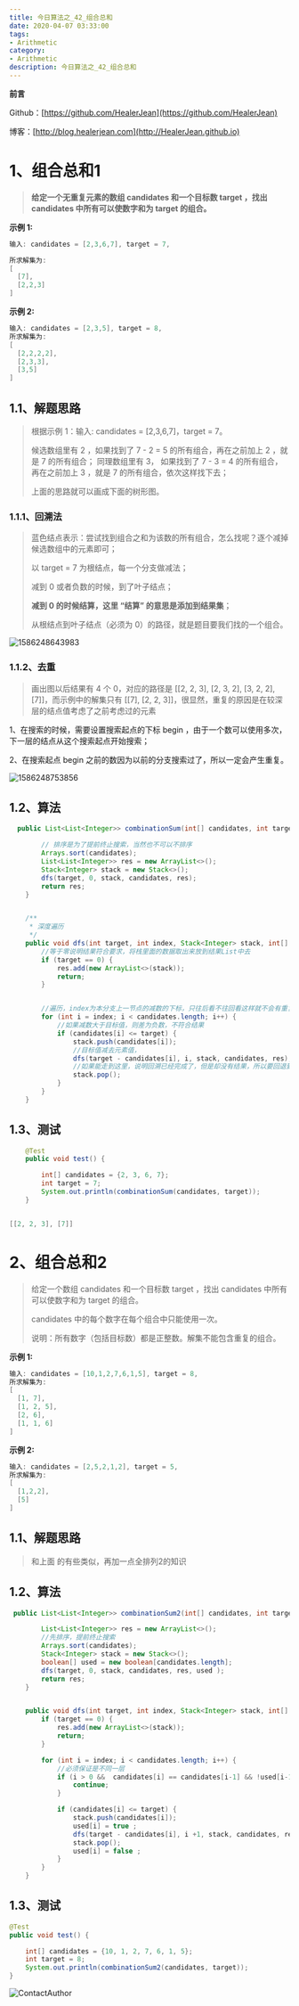```yaml
---
title: 今日算法之_42_组合总和
date: 2020-04-07 03:33:00
tags: 
- Arithmetic
category: 
- Arithmetic
description: 今日算法之_42_组合总和
---
```


**前言**     

 Github：[https://github.com/HealerJean](https://github.com/HealerJean)         

 博客：[http://blog.healerjean.com](http://HealerJean.github.io)          



# 1、组合总和1
> **给定一个无重复元素的数组 candidates 和一个目标数 target ，找出 candidates 中所有可以使数字和为 target 的组合。**



**示例 1:**      

```java
输入: candidates = [2,3,6,7], target = 7,

所求解集为:
[
  [7],
  [2,2,3]
]
```


**示例 2:**

```java
输入: candidates = [2,3,5], target = 8,
所求解集为:
[
  [2,2,2,2],
  [2,3,3],
  [3,5]
]
```





## 1.1、解题思路 

> 根据示例 1：输入: candidates = [2,3,6,7]，target = 7。   
>
> 候选数组里有 2 ，如果找到了 7 - 2 = 5 的所有组合，再在之前加上 2 ，就是 7 的所有组合；
> 同理数组里有 3， 如果找到了 7 - 3 = 4 的所有组合，再在之前加上 3 ，就是 7 的所有组合，依次这样找下去；   
>
> 上面的思路就可以画成下面的树形图。





### 1.1.1、回溯法  



> 蓝色结点表示：尝试找到组合之和为该数的所有组合，怎么找呢？逐个减掉候选数组中的元素即可；    
>
> 以 target = 7 为根结点，每一个分支做减法；    
>
> 减到 0 或者负数的时候，到了叶子结点；   
>
> **减到 0 的时候结算，这里 “结算” 的意思是添加到结果集**；    
>
> 从根结点到叶子结点（必须为 0）的路径，就是题目要我们找的一个组合。   



![1586248643983](https://raw.githubusercontent.com/HealerJean/HealerJean.github.io/master/blogImages/1586248643983.png)





### 1.1.2、去重  



>画出图以后结果有 4 个 0，对应的路径是 [[2, 2, 3], [2, 3, 2], [3, 2, 2], [7]]，而示例中的解集只有 [[7], [2, 2, 3]]，很显然，重复的原因是在较深层的结点值考虑了之前考虑过的元素



1、在搜索的时候，需要设置搜索起点的下标 begin ，由于一个数可以使用多次，下一层的结点从这个搜索起点开始搜索；    

2、在搜索起点 begin 之前的数因为以前的分支搜索过了，所以一定会产生重复。



![1586248753856](https://raw.githubusercontent.com/HealerJean/HealerJean.github.io/master/blogImages/1586248753856.png)









## 1.2、算法

```java
  public List<List<Integer>> combinationSum(int[] candidates, int target) {

        // 排序是为了提前终止搜索，当然也不可以不排序
        Arrays.sort(candidates);
        List<List<Integer>> res = new ArrayList<>();
        Stack<Integer> stack = new Stack<>();
        dfs(target, 0, stack, candidates, res);
        return res;
    }


    /**
     * 深度遍历
     */
    public void dfs(int target, int index, Stack<Integer> stack, int[] candidates, List<List<Integer>> res) {
        //等于零说明结果符合要求，将栈里面的数据取出来放到结果List中去
        if (target == 0) {
            res.add(new ArrayList<>(stack));
            return;
        }


        //遍历，index为本分支上一节点的减数的下标，只往后看不往回看这样就不会有重复的了，类似于3数之和
        for (int i = index; i < candidates.length; i++) {
            //如果减数大于目标值，则差为负数，不符合结果
            if (candidates[i] <= target) {
                stack.push(candidates[i]);
                //目标值减去元素值，
                dfs(target - candidates[i], i, stack, candidates, res);
                //如果能走到这里，说明回溯已经完成了，但是却没有结果，所以要回退到上一个节点，或者去重。具体debug一遍就知道了
                stack.pop();
            }
        }
    }

```




## 1.3、测试 

```java
    @Test
    public void test() {

        int[] candidates = {2, 3, 6, 7};
        int target = 7;
        System.out.println(combinationSum(candidates, target));
    }


[[2, 2, 3], [7]]
```



# 2、组合总和2

> 给定一个数组 candidates 和一个目标数 target ，找出 candidates 中所有可以使数字和为 target 的组合。     
>
> candidates 中的每个数字在每个组合中只能使用一次。
>
> 说明：所有数字（包括目标数）都是正整数。解集不能包含重复的组合。    



**示例 1:**      

```java
输入: candidates = [10,1,2,7,6,1,5], target = 8,
所求解集为:
[
  [1, 7],
  [1, 2, 5],
  [2, 6],
  [1, 1, 6]
]
```


**示例 2:**

```java
输入: candidates = [2,5,2,1,2], target = 5,
所求解集为:
[
  [1,2,2],
  [5]
]
```





## 1.1、解题思路 

> 和上面 的有些类似，再加一点全排列2的知识



## 1.2、算法

```java
 public List<List<Integer>> combinationSum2(int[] candidates, int target) {

        List<List<Integer>> res = new ArrayList<>();
        //先排序，提前终止搜索
        Arrays.sort(candidates);
        Stack<Integer> stack = new Stack<>();
        boolean[] used = new boolean[candidates.length];
        dfs(target, 0, stack, candidates, res, used );
        return res;
    }


    public void dfs(int target, int index, Stack<Integer> stack, int[] candidates, List<List<Integer>> res, boolean[] used ) {
        if (target == 0) {
            res.add(new ArrayList<>(stack));
            return;
        }

        for (int i = index; i < candidates.length; i++) {
            //必须保证是不同一层
            if (i > 0 &&  candidates[i] == candidates[i-1] && !used[i-1] ){
                continue;
            }

            if (candidates[i] <= target) {
                stack.push(candidates[i]);
                used[i] = true ;
                dfs(target - candidates[i], i +1, stack, candidates, res, used);
                stack.pop();
                used[i] = false ;
            }
        }
    }
```




## 1.3、测试 

```java
@Test
public void test() {

    int[] candidates = {10, 1, 2, 7, 6, 1, 5};
    int target = 8;
    System.out.println(combinationSum2(candidates, target));
}
```







![ContactAuthor](https://raw.githubusercontent.com/HealerJean/HealerJean.github.io/master/assets/img/artical_bottom.jpg)







<link rel="stylesheet" href="https://unpkg.com/gitalk/dist/gitalk.css">

<script src="https://unpkg.com/gitalk@latest/dist/gitalk.min.js"></script> 
<div id="gitalk-container"></div>    
 <script type="text/javascript">
    var gitalk = new Gitalk({
		clientID: `1d164cd85549874d0e3a`,
		clientSecret: `527c3d223d1e6608953e835b547061037d140355`,
		repo: `HealerJean.github.io`,
		owner: 'HealerJean',
		admin: ['HealerJean'],
		id: 'jcN3BhYPfS2KpRFr',
    });
    gitalk.render('gitalk-container');
</script> 


